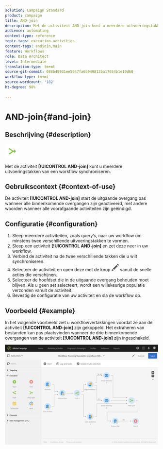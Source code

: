 ```yaml
---
solution: Campaign Standard
product: campaign
title: AND-join
description: Met de activiteit AND-join kunt u meerdere uitvoeringstakken van een workflow synchroniseren.
audience: automating
content-type: reference
topic-tags: execution-activities
context-tags: andjoin,main
feature: Workflows
role: Data Architect
level: Intermediate
translation-type: tm+mt
source-git-commit: 088b49931ee5047fa6b949813ba17654b1e10d60
workflow-type: tm+mt
source-wordcount: '182'
ht-degree: 98%

---
```



# AND-join{#and-join}

## Beschrijving {#description}

![](assets/and_join.png)

Met de activiteit **[!UICONTROL AND-join]** kunt u meerdere uitvoeringstakken van een workflow synchroniseren.

## Gebruikscontext {#context-of-use}

De activiteit **[!UICONTROL AND-join]** start de uitgaande overgang pas wanneer alle binnenkomende overgangen zijn geactiveerd, met andere woorden wanneer alle voorafgaande activiteiten zijn geëindigd.

## Configuratie {#configuration}

1. Sleep meerdere activiteiten, zoals query’s, naar uw workflow om minstens twee verschillende uitvoeringstakken te vormen.
1. Sleep een activiteit **[!UICONTROL AND-join]** en zet deze neer in uw workflow.
1. Verbind de activiteit na de twee verschillende takken die u wilt synchroniseren.
1. Selecteer de activiteit en open deze met de knop ![](assets/edit_darkgrey-24px.png) vanuit de snelle acties die verschijnen.
1. Selecteer de hoofdset die in de uitgaande overgang behouden moet blijven. Als u geen set selecteert, wordt een willekeurige populatie verzonden vanuit de activiteit.
1. Bevestig de configuratie van uw activiteit en sla de workflow op.

## Voorbeeld {#example}

In het volgende voorbeeld ziet u workflowvertakkingen voordat ze aan de activiteit **[!UICONTROL AND-join]** zijn gekoppeld. Het extraheren van bestanden kan pas plaatsvinden wanneer de drie binnenkomende overgangen van de activiteit **[!UICONTROL AND-join]** zijn ingeschakeld.

![](assets/wkf_and-join_example.png)

